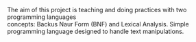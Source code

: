 The aim of this project is teaching and doing practices	with two programming languages	
concepts: Backus Naur Form (BNF) and Lexical Analysis. 
Simple programming language designed to	handle text manipulations.
